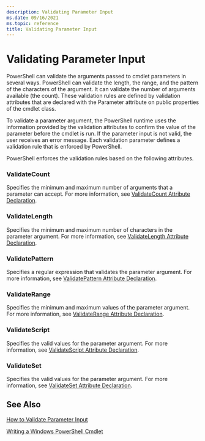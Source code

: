 ```yaml
---
description: Validating Parameter Input
ms.date: 09/16/2021
ms.topic: reference
title: Validating Parameter Input
---
```

# Validating Parameter Input

PowerShell can validate the arguments passed to cmdlet parameters in several ways. PowerShell can
validate the length, the range, and the pattern of the characters of the argument. It can validate
the number of arguments available (the count). These validation rules are defined by validation
attributes that are declared with the Parameter attribute on public properties of the cmdlet class.

To validate a parameter argument, the PowerShell runtime uses the information provided by the
validation attributes to confirm the value of the parameter before the cmdlet is run. If the
parameter input is not valid, the user receives an error message. Each validation parameter defines
a validation rule that is enforced by PowerShell.

PowerShell enforces the validation rules based on the following attributes.

### ValidateCount

Specifies the minimum and maximum number of arguments that a parameter can accept. For more
information, see [ValidateCount Attribute Declaration](./validatecount-attribute-declaration.md).

### ValidateLength

Specifies the minimum and maximum number of characters in the parameter argument. For more
information, see [ValidateLength Attribute Declaration](./validatelength-attribute-declaration.md).

### ValidatePattern

Specifies a regular expression that validates the parameter argument. For more information, see
[ValidatePattern Attribute Declaration](./validatepattern-attribute-declaration.md).

### ValidateRange

Specifies the minimum and maximum values of the parameter argument. For more information, see
[ValidateRange Attribute Declaration](./validaterange-attribute-declaration.md).

### ValidateScript

Specifies the valid values for the parameter argument. For more information, see
[ValidateScript Attribute Declaration](./validatescript-attribute-declaration.md).

### ValidateSet

Specifies the valid values for the parameter argument. For more information, see
[ValidateSet Attribute Declaration](./validateset-attribute-declaration.md).

## See Also

[How to Validate Parameter Input](./how-to-validate-parameter-input.md)

[Writing a Windows PowerShell Cmdlet](./writing-a-windows-powershell-cmdlet.md)
